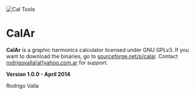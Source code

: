 ![Cal Tools](https://rodrigovalla.files.wordpress.com/2018/06/icono.png)
# CalAr

**CalAr** is a graphic harmonics calculator licensed under GNU GPLv3.
If you want to download the binaries, go to [sourceforge.net/p/calar](http://sourceforge.net/projects/calar).
Contact [rodrigovalla[at]yahoo.com.ar](mailto:rodrigovalla@yahoo.com.ar) for support.

__Version 1.0.0 - April 2014__

Rodrigo Valla